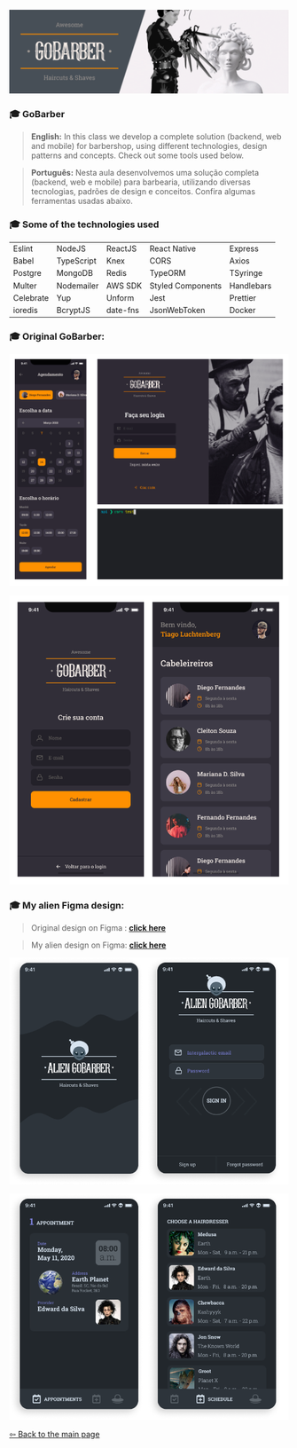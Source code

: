 <p align="center">
  <a href="https://github.com/BON4S/bootcamp/GoStack11/GoBarber#🚀">
    <img src="screenshots/GoBarber.gif">
  </a>
</p>

### 🎓 GoBarber

> **English:** In this class we develop a complete solution (backend, web and mobile) for barbershop, using different technologies, design patterns and concepts. Check out some tools used below.

> **Português:** Nesta aula desenvolvemos uma solução completa (backend, web e mobile) para barbearia, utilizando diversas tecnologias, padrões de design e conceitos. Confira algumas ferramentas usadas abaixo.

### 🎓 Some of the technologies used

<table>
<tbody>
  <tr>
    <td>Eslint</td>
    <td>NodeJS</td>
    <td>ReactJS</td>
    <td>React Native</td>
    <td>Express</td>
  </tr>
  <tr>
    <td>Babel</td>
    <td>TypeScript</td>
    <td>Knex</td>
    <td>CORS</td>
    <td>Axios</td>
  </tr>
  <tr>
    <td>Postgre</td>
    <td>MongoDB</td>
    <td>Redis</td>
    <td>TypeORM</td>
    <td>TSyringe</td>
  </tr>
  <tr>
    <td>Multer</td>
    <td>Nodemailer</td>
    <td>AWS SDK</td>
    <td>Styled Components</td>
    <td>Handlebars</td>
  </tr>
  <tr>
    <td>Celebrate</td>
    <td>Yup</td>
    <td>Unform</td>
    <td>Jest</td>
    <td>Prettier</td>
  </tr>
  <tr>
    <td>ioredis</td>
    <td>BcryptJS</td>
    <td>date-fns</td>
    <td>JsonWebToken</td>
    <td>Docker</td>
  </tr>
</tbody>
</table>

### 🎓 Original GoBarber:

<p align="center">
  <a href="https://github.com/BON4S/bootcamp/GoStack11/GoBarber#🚀">
    <img src="screenshots/GoBarber-Screenshot-01.gif">
  </a>
</p>

<p align="center">
  <a href="https://github.com/BON4S/bootcamp/GoStack11/GoBarber#🚀">
    <img src="screenshots/GoBarber-Screenshot-02.png">
  </a>
</p>

### 🎓 My alien Figma design:

> Original design on Figma : **[click here](https://www.figma.com/file/BXCihtXXh9p37lGsENV614/GoBarber?node-id=34%3A1181)**

> My alien design on Figma: **[click here](https://www.figma.com/file/reEYELjIUyYEsigChzLPJw/Alien-GoBarber?node-id=0%3A1)**

<p align="center">
  <a href="https://github.com/BON4S/bootcamp/GoStack11/GoBarber#🚀">
    <img src="screenshots/AlienGoBarber-Screen-01.png">
  </a>
</p>

<p align="center">
  <a href="https://github.com/BON4S/bootcamp/GoStack11/GoBarber#🚀">
    <img src="screenshots/AlienGoBarber-Screen-02.png">
  </a>
</p>

[⇦ Back to the main page](https://github.com/BON4S/MyRocketseatCodes#🚀)
